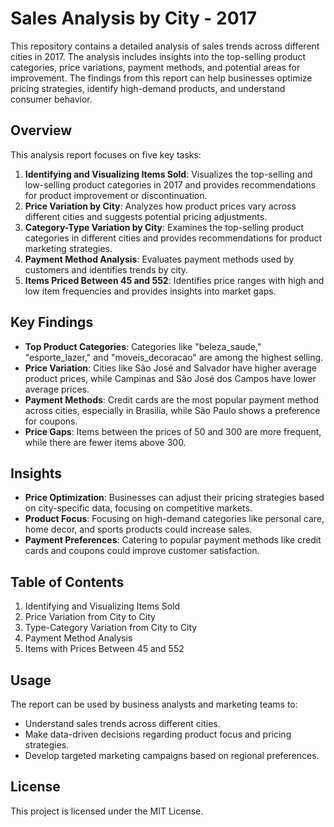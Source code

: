 # Sales Analysis by City - 2017

This repository contains a detailed analysis of sales trends across different cities in 2017. The analysis includes insights into the top-selling product categories, price variations, payment methods, and potential areas for improvement. The findings from this report can help businesses optimize pricing strategies, identify high-demand products, and understand consumer behavior.

## Overview
This analysis report focuses on five key tasks:
1. **Identifying and Visualizing Items Sold**: Visualizes the top-selling and low-selling product categories in 2017 and provides recommendations for product improvement or discontinuation.
2. **Price Variation by City**: Analyzes how product prices vary across different cities and suggests potential pricing adjustments.
3. **Category-Type Variation by City**: Examines the top-selling product categories in different cities and provides recommendations for product marketing strategies.
4. **Payment Method Analysis**: Evaluates payment methods used by customers and identifies trends by city.
5. **Items Priced Between 45 and 552**: Identifies price ranges with high and low item frequencies and provides insights into market gaps.

## Key Findings
- **Top Product Categories**: Categories like "beleza_saude," "esporte_lazer," and "moveis_decoracao" are among the highest selling.
- **Price Variation**: Cities like São José and Salvador have higher average product prices, while Campinas and São José dos Campos have lower average prices.
- **Payment Methods**: Credit cards are the most popular payment method across cities, especially in Brasilia, while São Paulo shows a preference for coupons.
- **Price Gaps**: Items between the prices of 50 and 300 are more frequent, while there are fewer items above 300.

## Insights
- **Price Optimization**: Businesses can adjust their pricing strategies based on city-specific data, focusing on competitive markets.
- **Product Focus**: Focusing on high-demand categories like personal care, home decor, and sports products could increase sales.
- **Payment Preferences**: Catering to popular payment methods like credit cards and coupons could improve customer satisfaction.

## Table of Contents
1. Identifying and Visualizing Items Sold
2. Price Variation from City to City
3. Type-Category Variation from City to City
4. Payment Method Analysis
5. Items with Prices Between 45 and 552

## Usage
The report can be used by business analysts and marketing teams to:
- Understand sales trends across different cities.
- Make data-driven decisions regarding product focus and pricing strategies.
- Develop targeted marketing campaigns based on regional preferences.

## License
This project is licensed under the MIT License.


